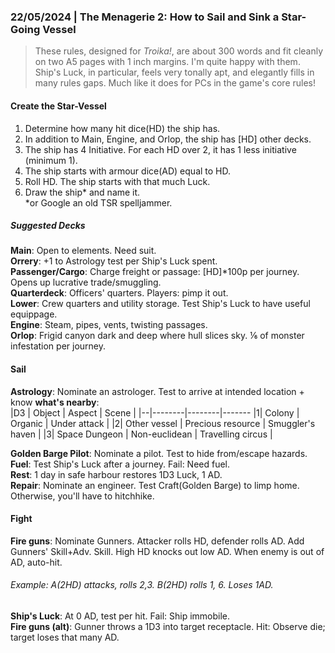 ### 22/05/2024 | The Menagerie 2: How to Sail and Sink a Star-Going Vessel
> These rules, designed for *Troika!*, are about 300 words and fit cleanly on two A5 pages with 1 inch margins. I'm quite happy with them. Ship's Luck, in particular, feels very tonally apt, and elegantly fills in many rules gaps. Much like it does for PCs in the game's core rules!
#### Create the Star-Vessel
1. Determine how many hit dice(HD) the ship has.   
2. In addition to Main, Engine, and Orlop, the ship has [HD] other decks.
3. The ship has 4 Initiative. For each HD over 2, it has 1 less initiative (minimum 1).
4. The ship starts with armour dice(AD) equal to HD.
5. Roll HD. The ship starts with that much Luck.
6. Draw the ship\* and name it.   
\*or Google an old TSR spelljammer.
##### Suggested Decks
**Main**: Open to elements. Need suit.  
**Orrery**: +1 to Astrology test per Ship's Luck spent.  
**Passenger/Cargo**: Charge freight or passage: [HD]*100p per journey. Opens up lucrative trade/smuggling.  
**Quarterdeck**: Officers' quarters. Players: pimp it out.  
**Lower**: Crew quarters and utility storage. Test Ship's Luck to have useful equippage.  
**Engine**: Steam, pipes, vents, twisting passages.  
**Orlop**: Frigid canyon dark and deep where hull slices sky. ⅙ of monster infestation per journey.  
#### Sail
**Astrology**: Nominate an astrologer. Test to arrive at intended location + know **what's nearby**:  
|D3 | Object | Aspect | Scene |
|--|--------|--------|-------
|1| Colony | Organic | Under attack  |
|2| Other vessel | Precious resource | Smuggler's haven |
|3| Space Dungeon | Non-euclidean | Travelling circus |

**Golden Barge Pilot**: Nominate a pilot. Test to hide from/escape hazards.  
**Fuel**: Test Ship's Luck after a journey. Fail: Need fuel.  
**Rest**: 1 day in safe harbour restores 1D3 Luck, 1 AD.  
**Repair**: Nominate an engineer. Test Craft(Golden Barge) to limp home. Otherwise, you'll have to hitchhike.  
#### Fight
**Fire guns**: Nominate Gunners. Attacker rolls HD, defender rolls AD. Add Gunners' Skill+Adv. Skill. High HD knocks out low AD. When enemy is out of AD, auto-hit.  
###### *Example: A(2HD) attacks, rolls 2,3. B(2HD) rolls 1, 6. Loses 1AD.* 
**Ship's Luck**: At 0 AD, test per hit. Fail: Ship immobile.  
**Fire guns (alt)**: Gunner throws a 1D3 into target receptacle. Hit: Observe die; target loses that many AD.  


